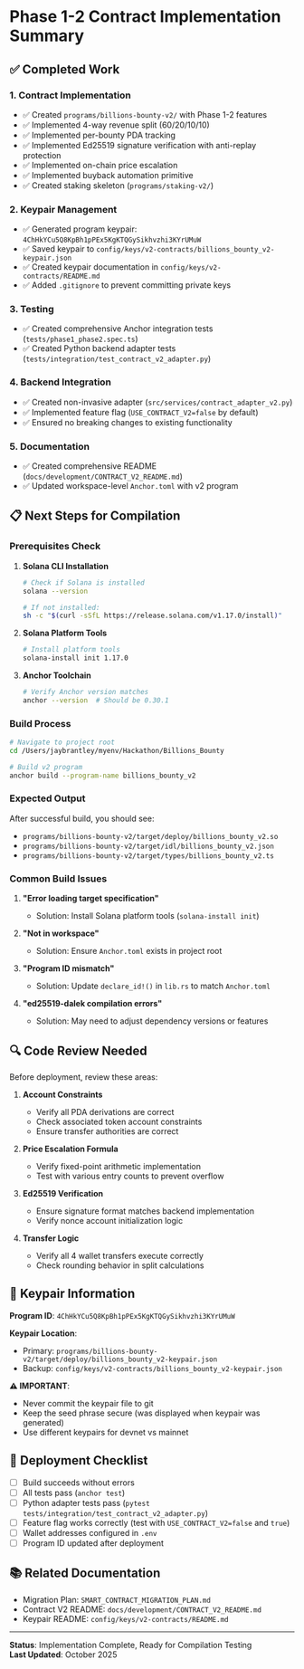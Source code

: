 # Phase 1-2 Contract Implementation Summary

## ✅ Completed Work

### 1. Contract Implementation
- ✅ Created `programs/billions-bounty-v2/` with Phase 1-2 features
- ✅ Implemented 4-way revenue split (60/20/10/10)
- ✅ Implemented per-bounty PDA tracking
- ✅ Implemented Ed25519 signature verification with anti-replay protection
- ✅ Implemented on-chain price escalation
- ✅ Implemented buyback automation primitive
- ✅ Created staking skeleton (`programs/staking-v2/`)

### 2. Keypair Management
- ✅ Generated program keypair: `4ChHkYCu5Q8KpBh1pPEx5KgKTQGySikhvzhi3KYrUMuW`
- ✅ Saved keypair to `config/keys/v2-contracts/billions_bounty_v2-keypair.json`
- ✅ Created keypair documentation in `config/keys/v2-contracts/README.md`
- ✅ Added `.gitignore` to prevent committing private keys

### 3. Testing
- ✅ Created comprehensive Anchor integration tests (`tests/phase1_phase2.spec.ts`)
- ✅ Created Python backend adapter tests (`tests/integration/test_contract_v2_adapter.py`)

### 4. Backend Integration
- ✅ Created non-invasive adapter (`src/services/contract_adapter_v2.py`)
- ✅ Implemented feature flag (`USE_CONTRACT_V2=false` by default)
- ✅ Ensured no breaking changes to existing functionality

### 5. Documentation
- ✅ Created comprehensive README (`docs/development/CONTRACT_V2_README.md`)
- ✅ Updated workspace-level `Anchor.toml` with v2 program

## 📋 Next Steps for Compilation

### Prerequisites Check
1. **Solana CLI Installation**
   ```bash
   # Check if Solana is installed
   solana --version
   
   # If not installed:
   sh -c "$(curl -sSfL https://release.solana.com/v1.17.0/install)"
   ```

2. **Solana Platform Tools**
   ```bash
   # Install platform tools
   solana-install init 1.17.0
   ```

3. **Anchor Toolchain**
   ```bash
   # Verify Anchor version matches
   anchor --version  # Should be 0.30.1
   ```

### Build Process
```bash
# Navigate to project root
cd /Users/jaybrantley/myenv/Hackathon/Billions_Bounty

# Build v2 program
anchor build --program-name billions_bounty_v2
```

### Expected Output
After successful build, you should see:
- `programs/billions-bounty-v2/target/deploy/billions_bounty_v2.so`
- `programs/billions-bounty-v2/target/idl/billions_bounty_v2.json`
- `programs/billions-bounty-v2/target/types/billions_bounty_v2.ts`

### Common Build Issues

1. **"Error loading target specification"**
   - Solution: Install Solana platform tools (`solana-install init`)

2. **"Not in workspace"**
   - Solution: Ensure `Anchor.toml` exists in project root

3. **"Program ID mismatch"**
   - Solution: Update `declare_id!()` in `lib.rs` to match `Anchor.toml`

4. **"ed25519-dalek compilation errors"**
   - Solution: May need to adjust dependency versions or features

## 🔍 Code Review Needed

Before deployment, review these areas:

1. **Account Constraints**
   - Verify all PDA derivations are correct
   - Check associated token account constraints
   - Ensure transfer authorities are correct

2. **Price Escalation Formula**
   - Verify fixed-point arithmetic implementation
   - Test with various entry counts to prevent overflow

3. **Ed25519 Verification**
   - Ensure signature format matches backend implementation
   - Verify nonce account initialization logic

4. **Transfer Logic**
   - Verify all 4 wallet transfers execute correctly
   - Check rounding behavior in split calculations

## 📝 Keypair Information

**Program ID**: `4ChHkYCu5Q8KpBh1pPEx5KgKTQGySikhvzhi3KYrUMuW`

**Keypair Location**:
- Primary: `programs/billions-bounty-v2/target/deploy/billions_bounty_v2-keypair.json`
- Backup: `config/keys/v2-contracts/billions_bounty_v2-keypair.json`

**⚠️ IMPORTANT**: 
- Never commit the keypair file to git
- Keep the seed phrase secure (was displayed when keypair was generated)
- Use different keypairs for devnet vs mainnet

## 🚀 Deployment Checklist

- [ ] Build succeeds without errors
- [ ] All tests pass (`anchor test`)
- [ ] Python adapter tests pass (`pytest tests/integration/test_contract_v2_adapter.py`)
- [ ] Feature flag works correctly (test with `USE_CONTRACT_V2=false` and `true`)
- [ ] Wallet addresses configured in `.env`
- [ ] Program ID updated after deployment

## 📚 Related Documentation

- Migration Plan: `SMART_CONTRACT_MIGRATION_PLAN.md`
- Contract V2 README: `docs/development/CONTRACT_V2_README.md`
- Keypair README: `config/keys/v2-contracts/README.md`

---

**Status**: Implementation Complete, Ready for Compilation Testing  
**Last Updated**: October 2025

